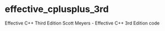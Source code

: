 # effective_cplusplus_3rd
Effective C++ Third Edition Scott Meyers - Effective C++ 3rd Edition code
